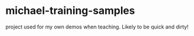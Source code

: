 michael-training-samples
========================

project used for my own demos when teaching. Likely to be quick and dirty!